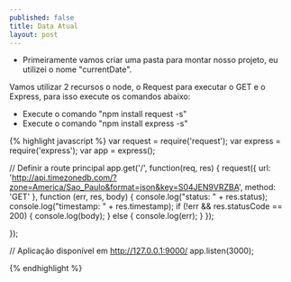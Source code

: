 ```yaml
---
published: false
title: Data Atual
layout: post
---
```

- Primeiramente vamos criar uma pasta para montar nosso projeto, eu utilizei o nome "currentDate".

Vamos utilizar 2 recursos o node, o Request para executar o GET e o Express, para isso execute os comandos abaixo:

- Execute o comando "npm install request -s"
- Execute o comando "npm install express -s"

{% highlight javascript %}
var request = require('request');
var express = require('express');
var app = express();


// Definir a route principal
app.get('/', function(req, res) {
    request({
      url: 'http://api.timezonedb.com/?zone=America/Sao_Paulo&format=json&key=S04JEN9VRZBA',
      method: 'GET'
    }, function (err, res, body) {
          console.log("status: " + res.status);
          console.log("timestamp: " + res.timestamp);
          if (!err && res.statusCode == 200) {
              console.log(body);
          } else {
            console.log(err);
          }
    });

});

// Aplicação disponível em http://127.0.0.1:9000/
app.listen(3000);

{% endhighlight %}
